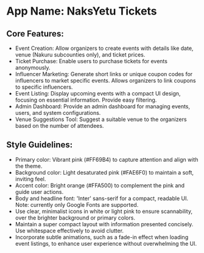 # **App Name**: NaksYetu Tickets

## Core Features:

- Event Creation: Allow organizers to create events with details like date, venue (Nakuru subcounties only), and ticket prices.
- Ticket Purchase: Enable users to purchase tickets for events anonymously.
- Influencer Marketing: Generate short links or unique coupon codes for influencers to market specific events. Allows organizers to link coupons to specific influencers.
- Event Listing: Display upcoming events with a compact UI design, focusing on essential information. Provide easy filtering.
- Admin Dashboard: Provide an admin dashboard for managing events, users, and system configurations.
- Venue Suggestions Tool: Suggest a suitable venue to the organizers based on the number of attendees.

## Style Guidelines:

- Primary color: Vibrant pink (#FF69B4) to capture attention and align with the theme.
- Background color: Light desaturated pink (#FAE6F0) to maintain a soft, inviting feel.
- Accent color: Bright orange (#FFA500) to complement the pink and guide user actions.
- Body and headline font: 'Inter' sans-serif for a compact, readable UI. Note: currently only Google Fonts are supported.
- Use clear, minimalist icons in white or light pink to ensure scannability, over the brighter background or primary colors.
- Maintain a super compact layout with information presented concisely. Use whitespace effectively to avoid clutter.
- Incorporate subtle animations, such as a fade-in effect when loading event listings, to enhance user experience without overwhelming the UI.